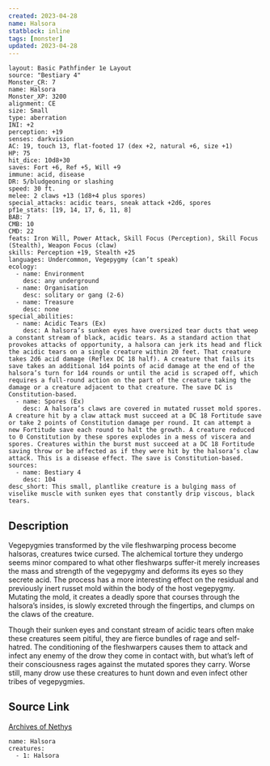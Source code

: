 ```yaml
---
created: 2023-04-28
name: Halsora
statblock: inline
tags: [monster]
updated: 2023-04-28
---
```

```statblock
layout: Basic Pathfinder 1e Layout
source: "Bestiary 4"
Monster_CR: 7
name: Halsora
Monster_XP: 3200
alignment: CE
size: Small
type: aberration
INI: +2
perception: +19
senses: darkvision
AC: 19, touch 13, flat-footed 17 (dex +2, natural +6, size +1)
HP: 75
hit_dice: 10d8+30
saves: Fort +6, Ref +5, Will +9
immune: acid, disease
DR: 5/bludgeoning or slashing
speed: 30 ft.
melee: 2 claws +13 (1d8+4 plus spores)
special_attacks: acidic tears, sneak attack +2d6, spores
pf1e_stats: [19, 14, 17, 6, 11, 8]
BAB: 7
CMB: 10
CMD: 22
feats: Iron Will, Power Attack, Skill Focus (Perception), Skill Focus (Stealth), Weapon Focus (claw)
skills: Perception +19, Stealth +25
languages: Undercommon, Vegepygmy (can’t speak)
ecology:
  - name: Environment
    desc: any underground
  - name: Organisation
    desc: solitary or gang (2-6)
  - name: Treasure
    desc: none
special_abilities:
  - name: Acidic Tears (Ex)
    desc: A halsora’s sunken eyes have oversized tear ducts that weep a constant stream of black, acidic tears. As a standard action that provokes attacks of opportunity, a halsora can jerk its head and flick the acidic tears on a single creature within 20 feet. That creature takes 2d6 acid damage (Reflex DC 18 half). A creature that fails its save takes an additional 1d4 points of acid damage at the end of the halsora’s turn for 1d4 rounds or until the acid is scraped off, which requires a full-round action on the part of the creature taking the damage or a creature adjacent to that creature. The save DC is Constitution-based.
  - name: Spores (Ex)
    desc: A halsora’s claws are covered in mutated russet mold spores. A creature hit by a claw attack must succeed at a DC 18 Fortitude save or take 2 points of Constitution damage per round. It can attempt a new Fortitude save each round to halt the growth. A creature reduced to 0 Constitution by these spores explodes in a mess of viscera and spores. Creatures within the burst must succeed at a DC 18 Fortitude saving throw or be affected as if they were hit by the halsora’s claw attack. This is a disease effect. The save is Constitution-based.
sources:
  - name: Bestiary 4
    desc: 104
desc_short: This small, plantlike creature is a bulging mass of viselike muscle with sunken eyes that constantly drip viscous, black tears.
```
## Description
Vegepygmies transformed by the vile fleshwarping process become halsoras, creatures twice cursed. The alchemical torture they undergo seems minor compared to what other fleshwarps suffer-it merely increases the mass and strength of the vegepygmy and deforms its eyes so they secrete acid. The process has a more interesting effect on the residual and previously inert russet mold within the body of the host vegepygmy. Mutating the mold, it creates a deadly spore that courses through the halsora’s insides, is slowly excreted through the fingertips, and clumps on the claws of the creature.

Though their sunken eyes and constant stream of acidic tears often make these creatures seem pitiful, they are fierce bundles of rage and self-hatred. The conditioning of the fleshwarpers causes them to attack and infect any enemy of the drow they come in contact with, but what’s left of their consciousness rages against the mutated spores they carry. Worse still, many drow use these creatures to hunt down and even infect other tribes of vegepygmies.
## Source Link
[Archives of Nethys](https://aonprd.com/MonsterDisplay.aspx?ItemName=Halsora)
```encounter-table
name: Halsora
creatures:
  - 1: Halsora
```
